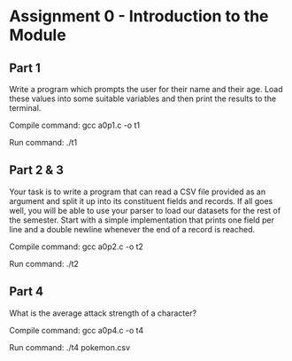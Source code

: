 # Assignment 0 - Introduction to the Module

## Part 1
Write a program which prompts the user for their name and their age. Load these values into some suitable variables and then print the results to the terminal.

Compile command:
gcc a0p1.c -o t1

Run command:
./t1

## Part 2 & 3
Your task is to write a program that can read a CSV file provided as an argument and split it up into its constituent fields and records. If all goes well, you will be able to use your parser to load our datasets for the rest of the semester. Start with a simple implementation that prints one field per line and a double newline whenever the end of a record is reached.

Compile command:
gcc a0p2.c -o t2

Run command:
./t2

## Part 4
What is the average attack strength of a character?

Compile command:
gcc a0p4.c -o t4

Run command:
./t4 pokemon.csv
